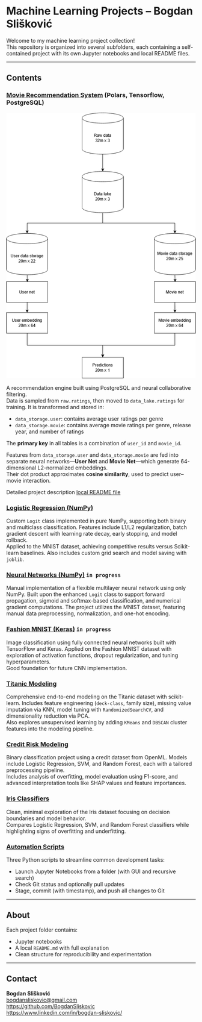 # Machine Learning Projects – Bogdan Slišković

Welcome to my machine learning project collection!  
This repository is organized into several subfolders, each containing a self-contained project with its own Jupyter notebooks and local README files.

---

## Contents

### [Movie Recommendation System](./film) (Polars, Tensorflow, PostgreSQL)

![Architecture](film/Train.drawio.png)

A recommendation engine built using PostgreSQL and neural collaborative filtering.  
Data is sampled from `raw.ratings`, then moved to `data_lake.ratings` for training. It is transformed and stored in:

- `data_storage.user`: contains average user ratings per genre  
- `data_storage.movie`: contains average movie ratings per genre, release year, and number of ratings  

The **primary key** in all tables is a combination of `user_id` and `movie_id`.

Features from `data_storage.user` and `data_storage.movie` are fed into separate neural networks—**User Net** and **Movie Net**—which generate 64-dimensional L2-normalized embeddings.  
Their dot product approximates **cosine similarity**, used to predict user–movie interaction.

Detailed project description [local README file](./film/README.md)




### [Logistic Regression (NumPy)](./logisticRegression_Numpy)
Custom `Logit` class implemented in pure NumPy, supporting both binary and multiclass classification. Features include L1/L2 regularization, batch gradient descent with learning rate decay, early stopping, and model rollback.  
Applied to the MNIST dataset, achieving competitive results versus Scikit-learn baselines. Also includes custom grid search and model saving with `joblib`.

### [Neural Networks (NumPy)](./neuralNetworks_Numpy) `in progress`
Manual implementation of a flexible multilayer neural network using only NumPy. Built upon the enhanced `Logit` class to support forward propagation, sigmoid and softmax-based classification, and numerical gradient computations. The project utilizes the MNIST dataset, featuring manual data preprocessing, normalization, and one-hot encoding.

### [Fashion MNIST (Keras)](./fashionMNIST_keras) `in progress`
Image classification using fully connected neural networks built with TensorFlow and Keras. Applied on the Fashion MNIST dataset with exploration of activation functions, dropout regularization, and tuning hyperparameters.  
Good foundation for future CNN implementation.

### [Titanic Modeling](./Titanik)
Comprehensive end-to-end modeling on the Titanic dataset with scikit-learn. Includes feature engineering (`deck-class`, family size), missing value imputation via KNN, model tuning with `RandomizedSearchCV`, and dimensionality reduction via PCA.  
Also explores unsupervised learning by adding `KMeans` and `DBSCAN` cluster features into the modeling pipeline.

### [Credit Risk Modeling](./Kredit)
Binary classification project using a credit dataset from OpenML. Models include Logistic Regression, SVM, and Random Forest, each with a tailored preprocessing pipeline.  
Includes analysis of overfitting, model evaluation using F1-score, and advanced interpretation tools like SHAP values and feature importances.

### [Iris Classifiers](./IRIS)
Clean, minimal exploration of the Iris dataset focusing on decision boundaries and model behavior.  
Compares Logistic Regression, SVM, and Random Forest classifiers while highlighting signs of overfitting and underfitting.

### [Automation Scripts](./automation)
Three Python scripts to streamline common development tasks:
- Launch Jupyter Notebooks from a folder (with GUI and recursive search)
- Check Git status and optionally pull updates
- Stage, commit (with timestamp), and push all changes to Git


---

## About

Each project folder contains:
- Jupyter notebooks
- A local `README.md` with full explanation
- Clean structure for reproducibility and experimentation

---

## Contact

**Bogdan Slišković**  
bogdansliskovic@gmail.com  
https://github.com/BogdanSliskovic  
https://www.linkedin.com/in/bogdan-sliskovic/
